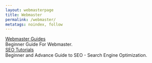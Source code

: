 ```yaml
---
layout: webmasterpage
title: Webmaster
permalink: /webmaster/
metatags: noindex, follow
---
```

<div class="panel panel-success">
  <div class="panel-heading">
    <a class="panel-title" href ="/webmaster/guides/" >Webmaster Guides</a>
  </div>
  <div class="panel-body">
    Beginner Guide For Webmaster.
  </div>
</div>

<div class="panel panel-info">
  <div class="panel-heading">
    <a class="panel-title" href ="/webmaster/seo/" >SEO Tutorials</a>
  </div>
  <div class="panel-body">
    Beginner and Advance Guide to SEO - Search Engine Optimization.
  </div>
</div>
